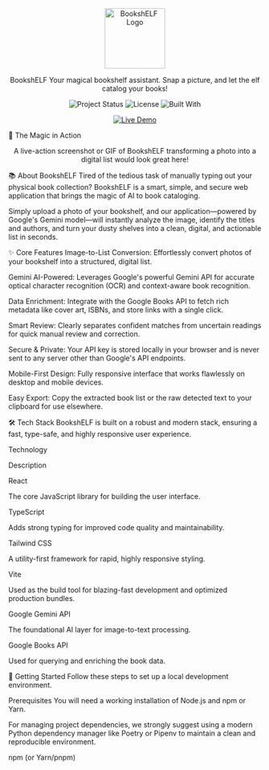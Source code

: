 <div align="center">
<img src="https://raw.githubusercontent.com/selli106/BookshELF/main/src/assets/Gemini_Generated_Image_op3vexop3vexop3v.png" alt="BookshELF Logo" width="120" />

BookshELF
Your magical bookshelf assistant. Snap a picture, and let the elf catalog your books!
<p>
<img src="https://img.shields.io/badge/status-active-success.svg" alt="Project Status" />
<img src="https://img.shields.io/badge/license-MIT-blue.svg" alt="License" />
<img src="https://www.google.com/search?q=https://img-shields.io/badge/Made%2520with-React%2520%257C%2520TS-1f425f.svg" alt="Built With" />
</p>

<a href="https://selli106.github.io/BookshELF/" target="_blank" rel="noopener noreferrer">
<img src="https://www.google.com/search?q=https://img.shields.io/badge/Live%2520Demo-Launch%2520App%2520%25E2%259C%25A8-brightgreen%3Fstyle%3Dfor-the-badge%26logo%3Dgithub" alt="Live Demo" />
</a>

</div>

📸 The Magic in Action
<div align="center">
A live-action screenshot or GIF of BookshELF transforming a photo into a digital list would look great here!
</div>

📚 About BookshELF
Tired of the tedious task of manually typing out your physical book collection? BookshELF is a smart, simple, and secure web application that brings the magic of AI to book cataloging.

Simply upload a photo of your bookshelf, and our application—powered by Google's Gemini model—will instantly analyze the image, identify the titles and authors, and turn your dusty shelves into a clean, digital, and actionable list in seconds.

✨ Core Features
Image-to-List Conversion: Effortlessly convert photos of your bookshelf into a structured, digital list.

Gemini AI-Powered: Leverages Google's powerful Gemini API for accurate optical character recognition (OCR) and context-aware book recognition.

Data Enrichment: Integrate with the Google Books API to fetch rich metadata like cover art, ISBNs, and store links with a single click.

Smart Review: Clearly separates confident matches from uncertain readings for quick manual review and correction.

Secure & Private: Your API key is stored locally in your browser and is never sent to any server other than Google's API endpoints.

Mobile-First Design: Fully responsive interface that works flawlessly on desktop and mobile devices.

Easy Export: Copy the extracted book list or the raw detected text to your clipboard for use elsewhere.

🛠️ Tech Stack
BookshELF is built on a robust and modern stack, ensuring a fast, type-safe, and highly responsive user experience.

Technology

Description

React

The core JavaScript library for building the user interface.

TypeScript

Adds strong typing for improved code quality and maintainability.

Tailwind CSS

A utility-first framework for rapid, highly responsive styling.

Vite

Used as the build tool for blazing-fast development and optimized production bundles.

Google Gemini API

The foundational AI layer for image-to-text processing.

Google Books API

Used for querying and enriching the book data.

🚀 Getting Started
Follow these steps to set up a local development environment.

Prerequisites
You will need a working installation of Node.js and npm or Yarn.

For managing project dependencies, we strongly suggest using a modern Python dependency manager like Poetry or Pipenv to maintain a clean and reproducible environment.

npm (or Yarn/pnpm)
